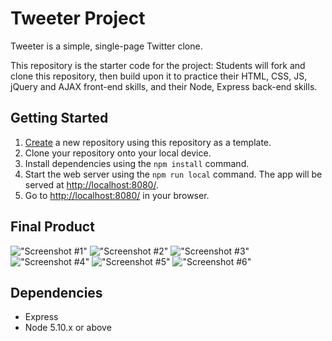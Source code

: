 # Tweeter Project

Tweeter is a simple, single-page Twitter clone.

This repository is the starter code for the project: Students will fork and clone this repository, then build upon it to practice their HTML, CSS, JS, jQuery and AJAX front-end skills, and their Node, Express back-end skills.

## Getting Started

1. [Create](https://docs.github.com/en/repositories/creating-and-managing-repositories/creating-a-repository-from-a-template) a new repository using this repository as a template.
2. Clone your repository onto your local device.
3. Install dependencies using the `npm install` command.
3. Start the web server using the `npm run local` command. The app will be served at <http://localhost:8080/>.
4. Go to <http://localhost:8080/> in your browser.

## Final Product
!["Screenshot #1"](https://user-images.githubusercontent.com/89815194/148154290-fffacf36-1391-4d2f-a54f-fe7bbef791a5.png)
!["Screenshot #2"](https://user-images.githubusercontent.com/89815194/148154288-7f6d3327-701d-4db6-9d39-f54f445d9e5d.png)
!["Screenshot #3"](https://user-images.githubusercontent.com/89815194/148154284-3c3077e3-dbae-4180-8a7b-351aa6046798.png)
!["Screenshot #4"](https://user-images.githubusercontent.com/89815194/148154271-7cee70c1-cde5-4c32-bf48-c9f287b90015.png)
!["Screenshot #5"](https://user-images.githubusercontent.com/89815194/148154281-325a8ac1-8095-467e-b72b-a2d912fc4525.png)
!["Screenshot #6"](https://user-images.githubusercontent.com/89815194/148154276-dba5a6b3-6e09-49c0-933b-246bc0760bba.png)

## Dependencies

- Express
- Node 5.10.x or above
